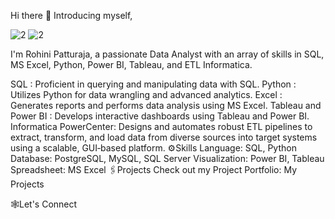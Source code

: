 Hi there 👋 Introducing myself,

![2](https://github.com/user-attachments/assets/6f86c1ff-59d2-4545-9fb0-60284876ffa6)
![2](https://github.com/user-attachments/assets/6f86c1ff-59d2-4545-9fb0-60284876ffa6)

I'm Rohini Patturaja, a passionate Data Analyst with an array of skills in SQL, MS Excel, Python, Power BI, Tableau, and ETL Informatica.

SQL : Proficient in querying and manipulating data with SQL.
Python : Utilizes Python for data wrangling and advanced analytics.
Excel : Generates reports and performs data analysis using MS Excel.
Tableau and Power BI : Develops interactive dashboards using Tableau and Power BI.
Informatica PowerCenter: Designs and automates robust ETL pipelines to extract, transform, and load data from diverse sources into target systems using a scalable, GUI‑based platform. 
⚙️Skills
Language: SQL, Python
Database: PostgreSQL, MySQL, SQL Server
Visualization: Power BI, Tableau
Spreadsheet: MS Excel
🖇️Projects
Check out my Project Portfolio: My Projects

🕸️Let's Connect


